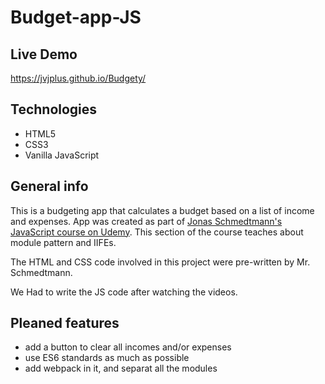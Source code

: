 # Budget-app-JS

## Live Demo
https://jvjplus.github.io/Budgety/

## Technologies
* HTML5
* CSS3
* Vanilla JavaScript

## General info
This is a budgeting app that calculates a budget based on a list of income and expenses.
App was created as part of [Jonas Schmedtmann's JavaScript course on Udemy](https://www.udemy.com/the-complete-javascript-course/learn/v4/overview).
This section of the course teaches about module pattern and IIFEs.

The HTML and CSS code involved in this project were pre-written by Mr. Schmedtmann.

We Had to write the JS code after watching the videos.

## Pleaned features
* add a button to clear all incomes and/or expenses
* use ES6 standards as much as possible
* add webpack in it, and separat all the modules

